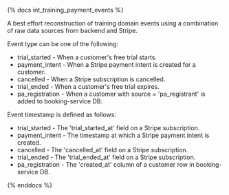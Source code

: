 {% docs int_training_payment_events %}

A best effort reconstruction of training domain events using a combination of raw data sources from backend and Stripe.

Event type can be one of the following:
* trial_started - When a customer's free trial starts.
* payment_intent - When a Stripe payment intent is created for a customer.
* cancelled - When a Stripe subscription is cancelled.
* trial_ended - When a customer's free trial expires.
* pa_registration - When a customer with source = 'pa_registrant' is added to booking-service DB.

Event timestamp is defined as follows:
* trial_started - The 'trial_started_at' field on a Stripe subscription.
* payment_intent - The timestamp at which a Stripe payment intent is created.
* cancelled - The 'cancelled_at' field on a Stripe subscription.
* trial_ended - The 'trial_ended_at' field on a Stripe subscription.
* pa_registration - The 'created_at' column of a customer row in booking-service DB.

{% enddocs %}